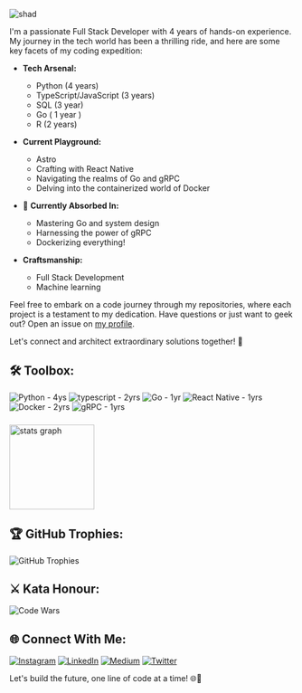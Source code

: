 ![shad](https://github.com/shadmeoli/shadmeoli/assets/85517013/2b73a117-a24e-4f9f-9223-465ec122cfbc)

I'm a passionate Full Stack Developer with 4 years of hands-on experience. My journey in the tech world has been a thrilling ride, and here are some key facets of my coding expedition:

- **Tech Arsenal:**
  - Python (4 years)
  - TypeScript/JavaScript (3 years)
  - SQL (3 year)
  - Go ( 1 year )
  - R (2 years)

- **Current Playground:**
  - Astro 
  - Crafting with React Native
  - Navigating the realms of Go and gRPC
  - Delving into the containerized world of Docker

- 🌱 **Currently Absorbed In:**
  - Mastering Go and system design
  - Harnessing the power of gRPC
  - Dockerizing everything!

- **Craftsmanship:**
  - Full Stack Development
  - Machine learning

Feel free to embark on a code journey through my repositories, where each project is a testament to my dedication. Have questions or just want to geek out? Open an issue on [my profile](https://github.com/shadmeoli/shadmeoli/issues).

Let's connect and architect extraordinary solutions together! 🚀

## 🛠️ **Toolbox:**
![Python - 4ys](https://img.shields.io/badge/Python-%2314354C.svg?logo=python&logoColor=white)
![typescript - 2yrs](https://img.shields.io/badge/typescript-%23F7DF1E.svg?logo=typescript&logoColor=black)
![Go - 1yr](https://img.shields.io/badge/Go-%2300ADD8.svg?logo=go&logoColor=white)
![React Native - 1yrs](https://img.shields.io/badge/React_Native-%2320232A.svg?logo=react&logoColor=%2361DAFB)
![Docker - 2yrs](https://img.shields.io/badge/Docker-%230db7ed.svg?logo=docker&logoColor=white)
![gRPC - 1yrs](https://img.shields.io/badge/gRPC-%23FF6F61.svg?logo=grpc&logoColor=white)

###

<div align="start">
  <img src="https://github-readme-stats.vercel.app/api?username=shadmeoli&hide_title=false&hide_rank=false&show_icons=true&include_all_commits=true&count_private=true&disable_animations=false&theme=dracula&locale=en&hide_border=false&order=1" height="150" alt="stats graph"  />
</div>

###

## 🏆 **GitHub Trophies:**
![GitHub Trophies](https://github-profile-trophy.vercel.app/?username=shadmeoli&theme=dark&no-frame=true&no-bg=false&margin-w=4)

## ⚔️ **Kata Honour:**
![Code Wars](https://www.codewars.com/users/shadmeoli/badges/large)


## 🌐 **Connect With Me:**
[![Instagram](https://img.shields.io/badge/Instagram-%23E4405F.svg?logo=Instagram&logoColor=white)](https://instagram.com/_s.ha.d) [![LinkedIn](https://img.shields.io/badge/LinkedIn-%230077B5.svg?logo=linkedin&logoColor=white)](https://linkedin.com/in/shadrack-codes254/) [![Medium](https://img.shields.io/badge/Medium-12100E?logo=medium&logoColor=white)](https://medium.com/@shadcodes) [![Twitter](https://img.shields.io/badge/Twitter-%231DA1F2.svg?logo=Twitter&logoColor=white)](https://twitter.com/CodesShad) 

Let's build the future, one line of code at a time! 🌐🚀
